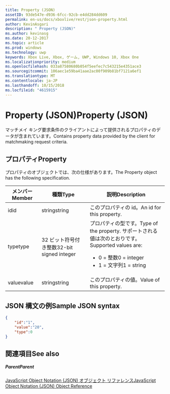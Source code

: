 ```yaml
---
title: Property (JSON)
assetID: 93de547e-d936-6fcc-92cb-e4dd284dd609
permalink: en-us/docs/xboxlive/rest/json-property.html
author: KevinAsgari
description: " Property (JSON)"
ms.author: kevinasg
ms.date: 20-12-2017
ms.topic: article
ms.prod: windows
ms.technology: uwp
keywords: Xbox Live, Xbox, ゲーム, UWP, Windows 10, Xbox One
ms.localizationpriority: medium
ms.openlocfilehash: 033a87580680b054f5eefec7c543215e4351ace3
ms.sourcegitcommit: 106aec1e59ba41aae2ac00f909b81bf7121a6ef1
ms.translationtype: MT
ms.contentlocale: ja-JP
ms.lasthandoff: 10/15/2018
ms.locfileid: "4615915"
---
```

# <a name="property-json"></a><span data-ttu-id="cf3dd-104">Property (JSON)</span><span class="sxs-lookup"><span data-stu-id="cf3dd-104">Property (JSON)</span></span>
<span data-ttu-id="cf3dd-105">マッチメイ キング要求条件のクライアントによって提供されるプロパティのデータが含まれています。</span><span class="sxs-lookup"><span data-stu-id="cf3dd-105">Contains property data provided by the client for matchmaking request criteria.</span></span>
<a id="ID4EN"></a>


## <a name="property"></a><span data-ttu-id="cf3dd-106">プロパティ</span><span class="sxs-lookup"><span data-stu-id="cf3dd-106">Property</span></span>

<span data-ttu-id="cf3dd-107">プロパティのオブジェクトでは、次の仕様があります。</span><span class="sxs-lookup"><span data-stu-id="cf3dd-107">The Property object has the following specification.</span></span>

| <span data-ttu-id="cf3dd-108">メンバー</span><span class="sxs-lookup"><span data-stu-id="cf3dd-108">Member</span></span>| <span data-ttu-id="cf3dd-109">種類</span><span class="sxs-lookup"><span data-stu-id="cf3dd-109">Type</span></span>| <span data-ttu-id="cf3dd-110">説明</span><span class="sxs-lookup"><span data-stu-id="cf3dd-110">Description</span></span>|
| --- | --- | --- |
| <span data-ttu-id="cf3dd-111">id</span><span class="sxs-lookup"><span data-stu-id="cf3dd-111">id</span></span>| <span data-ttu-id="cf3dd-112">string</span><span class="sxs-lookup"><span data-stu-id="cf3dd-112">string</span></span>| <span data-ttu-id="cf3dd-113">このプロパティの id。</span><span class="sxs-lookup"><span data-stu-id="cf3dd-113">An id for this property.</span></span>|
| <span data-ttu-id="cf3dd-114">type</span><span class="sxs-lookup"><span data-stu-id="cf3dd-114">type</span></span>| <span data-ttu-id="cf3dd-115">32 ビット符号付き整数</span><span class="sxs-lookup"><span data-stu-id="cf3dd-115">32-bit signed integer</span></span> | <span data-ttu-id="cf3dd-116">プロパティの型です。</span><span class="sxs-lookup"><span data-stu-id="cf3dd-116">Type of the property.</span></span> <span data-ttu-id="cf3dd-117">サポートされる値は次のとおりです。</span><span class="sxs-lookup"><span data-stu-id="cf3dd-117">Supported values are:</span></span> <ul><li><span data-ttu-id="cf3dd-118">0 = 整数</span><span class="sxs-lookup"><span data-stu-id="cf3dd-118">0 = integer</span></span></li><li><span data-ttu-id="cf3dd-119">1 = 文字列</span><span class="sxs-lookup"><span data-stu-id="cf3dd-119">1 = string</span></span></li></ul>| 
| <span data-ttu-id="cf3dd-120">value</span><span class="sxs-lookup"><span data-stu-id="cf3dd-120">value</span></span>| <span data-ttu-id="cf3dd-121">string</span><span class="sxs-lookup"><span data-stu-id="cf3dd-121">string</span></span>| <span data-ttu-id="cf3dd-122">このプロパティの値。</span><span class="sxs-lookup"><span data-stu-id="cf3dd-122">Value of this property.</span></span>|

<a id="ID4EGC"></a>


## <a name="sample-json-syntax"></a><span data-ttu-id="cf3dd-123">JSON 構文の例</span><span class="sxs-lookup"><span data-stu-id="cf3dd-123">Sample JSON syntax</span></span>


```json
{
    "id":"1",
    "value":"20",
    "type":0
}

```


<a id="ID4EPC"></a>


## <a name="see-also"></a><span data-ttu-id="cf3dd-124">関連項目</span><span class="sxs-lookup"><span data-stu-id="cf3dd-124">See also</span></span>

<a id="ID4ERC"></a>


##### <a name="parent"></a><span data-ttu-id="cf3dd-125">Parent</span><span class="sxs-lookup"><span data-stu-id="cf3dd-125">Parent</span></span>

[<span data-ttu-id="cf3dd-126">JavaScript Object Notation (JSON) オブジェクト リファレンス</span><span class="sxs-lookup"><span data-stu-id="cf3dd-126">JavaScript Object Notation (JSON) Object Reference</span></span>](atoc-xboxlivews-reference-json.md)
